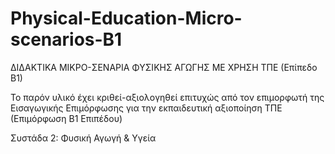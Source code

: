 # Physical-Education-Micro-scenarios-B1
ΔΙΔΑΚΤΙΚΑ ΜΙΚΡΟ-ΣΕΝΑΡΙΑ ΦΥΣΙΚΗΣ ΑΓΩΓΗΣ ΜΕ ΧΡΗΣΗ ΤΠΕ (Επίπεδο Β1)

Το παρόν υλικό έχει κριθεί-αξιολογηθεί επιτυχώς από τον επιμορφωτή της Εισαγωγικής Επιμόρφωσης για την εκπαιδευτική αξιοποίηση ΤΠΕ (Επιμόρφωση Β1 Επιπέδου)

Συστάδα 2: Φυσική Αγωγή & Υγεία
